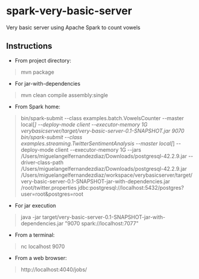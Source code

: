 # spark-very-basic-server
Very basic server using Apache Spark to count vowels

## Instructions

- From project directory:

> mvn package

- For jar-with-dependencies

> mvn clean compile assembly:single

- From Spark home:

> bin/spark-submit --class examples.batch.VowelsCounter --master local[*] --deploy-mode client --executor-memory 1G verybasicserver/target/very-basic-server-0.1-SNAPSHOT.jar 9070
> bin/spark-submit --class examples.streaming.TwitterSentimentAnalysis --master local[*] --deploy-mode client --executor-memory 1G --jars /Users/miguelangelfernandezdiaz/Downloads/postgresql-42.2.9.jar --driver-class-path /Users/miguelangelfernandezdiaz/Downloads/postgresql-42.2.9.jar /Users/miguelangelfernandezdiaz/workspace/verybasicserver/target/very-basic-server-0.1-SNAPSHOT-jar-with-dependencies.jar /root/twitter.properties jdbc:postgresql://localhost:5432/postgres?user=root&postgres=root

- For jar execution

> java -jar target/very-basic-server-0.1-SNAPSHOT-jar-with-dependencies.jar "9070 spark://localhost:7077"

- From a terminal:

> nc localhost 9070

- From a web browser:

> http://localhost:4040/jobs/
